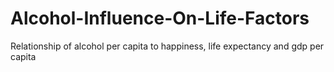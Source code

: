 # Alcohol-Influence-On-Life-Factors
Relationship of alcohol per capita to happiness, life expectancy and gdp per capita
